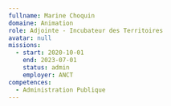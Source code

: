 ```yaml
---
fullname: Marine Choquin
domaine: Animation
role: Adjointe - Incubateur des Territoires
avatar: null
missions:
  - start: 2020-10-01
    end: 2023-07-01
    status: admin
    employer: ANCT
competences:
  - Administration Publique
---
```

